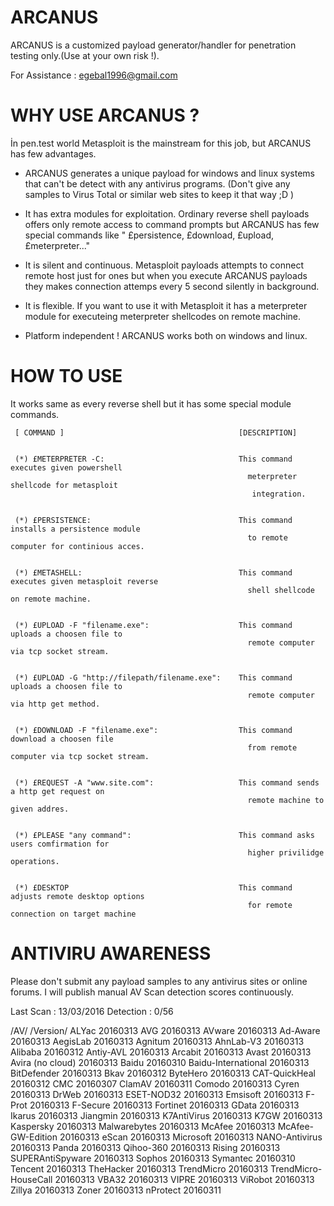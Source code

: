 # ARCANUS
ARCANUS is a customized payload generator/handler for penetration testing only.(Use at your own risk !).

For Assistance : egebal1996@gmail.com


# WHY USE ARCANUS ?
  İn pen.test world Metasploit is the mainstream for this job, but ARCANUS has few advantages.
  
- ARCANUS generates a unique payload for windows and linux systems that can't be detect with any antivirus programs. (Don't give any samples to Virus Total or similar web sites to keep it that way ;D )

- It has extra modules for exploitation. Ordinary reverse shell payloads offers only remote access to command prompts but ARCANUS has few special commands like " £persistence, £download, £upload, £meterpreter..."

- It is silent and continuous. Metasploit payloads attempts to connect remote host just for ones but when you execute ARCANUS payloads they makes connection attemps every 5 second silently in background.

- It is flexible. If you want to use it with Metasploit it has a meterpreter module for executeing meterpreter shellcodes on remote machine.

- Platform independent ! ARCANUS works both on windows and linux.


# HOW TO USE 

It works same as every reverse shell but it has some special module commands.

   
                                                                                                     
                                                                                                     
                                                                                                     
                                                                                                     
     [ COMMAND ]                                       [DESCRIPTION]                                 
                            
                                                                                                     
     (*) £METERPRETER -C:                              This command executes given powershell        
                                                         meterpreter shellcode for metasploit        
                                                          integration.                               
                                                                                                     
                                                                                                     
     (*) £PERSISTENCE:                                 This command installs a persistence module    
                                                         to remote computer for continious acces.    
                                                                                                     
                                                                                                     
     (*) £METASHELL:                                   This command executes given metasploit reverse
                                                         shell shellcode on remote machine.          
                                                                                                     
                                                                                                     
     (*) £UPLOAD -F "filename.exe":                    This command uploads a choosen file to        
                                                         remote computer via tcp socket stream.      
                                                                                                     
                                                                                                     
     (*) £UPLOAD -G "http://filepath/filename.exe":    This command uploads a choosen file to        
                                                         remote computer via http get method.        
                                                                                                     
                                                                                                     
     (*) £DOWNLOAD -F "filename.exe":                  This command download a choosen file          
                                                         from remote computer via tcp socket stream. 
                                                                                                     
                                                                                                     
     (*) £REQUEST -A "www.site.com":                   This command sends a http get request on      
                                                         remote machine to given addres.             
                                                                                                     
                                                                                                     
     (*) £PLEASE "any command":                        This command asks users comfirmation for      
                                                         higher privilidge operations.               
                                                                                                     
                                                                                                     
     (*) £DESKTOP                                      This command adjusts remote desktop options   
                                                         for remote connection on target machine     
                                                                                                     
                                                                                                     
  # ANTIVIRU AWARENESS
  
  Please don't submit any payload samples to any antivirus sites or online forums. I will publish manual AV Scan detection scores continuously.
  
  Last Scan : 13/03/2016
  Detection : 0/56
  
/AV/    /Version/
ALYac		20160313
AVG		20160313
AVware		20160313
Ad-Aware		20160313
AegisLab		20160313
Agnitum		20160313
AhnLab-V3		20160313
Alibaba		20160312
Antiy-AVL		20160313
Arcabit		20160313
Avast		20160313
Avira (no cloud)		20160313
Baidu		20160310
Baidu-International		20160313
BitDefender		20160313
Bkav		20160312
ByteHero		20160313
CAT-QuickHeal		20160312
CMC		20160307
ClamAV		20160311
Comodo		20160313
Cyren		20160313
DrWeb		20160313
ESET-NOD32		20160313
Emsisoft		20160313
F-Prot		20160313
F-Secure		20160313
Fortinet		20160313
GData		20160313
Ikarus		20160313
Jiangmin		20160313
K7AntiVirus		20160313
K7GW		20160313
Kaspersky		20160313
Malwarebytes		20160313
McAfee		20160313
McAfee-GW-Edition		20160313
eScan		20160313
Microsoft		20160313
NANO-Antivirus		20160313
Panda		20160313
Qihoo-360		20160313
Rising		20160313
SUPERAntiSpyware		20160313
Sophos		20160313
Symantec		20160310
Tencent		20160313
TheHacker		20160313
TrendMicro		20160313
TrendMicro-HouseCall		20160313
VBA32		20160313
VIPRE		20160313
ViRobot		20160313
Zillya		20160313
Zoner		20160313
nProtect		20160311
